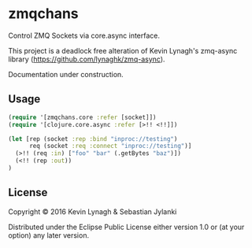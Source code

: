 # zmqchans

Control ZMQ Sockets via core.async interface.

This project is a deadlock free alteration of Kevin Lynagh's
zmq-async library (https://github.com/lynaghk/zmq-async).

Documentation under construction. 

## Usage

```clojure
(require '[zmqchans.core :refer [socket]])
(require '[clojure.core.async :refer [>!! <!!]])

(let [rep (socket :rep :bind "inproc://testing")
      req (socket :req :connect "inproc://testing")]
  (>!! (req :in) ["foo" "bar" (.getBytes "baz")])
  (<!! (rep :out))
)
```

## License

Copyright © 2016 Kevin Lynagh & Sebastian Jylanki

Distributed under the Eclipse Public License either version 1.0 or (at
your option) any later version.
